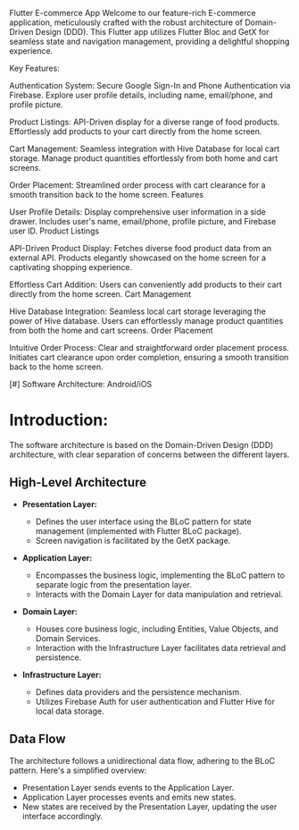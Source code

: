 Flutter E-commerce App
Welcome to our feature-rich E-commerce application, meticulously crafted with the robust architecture of Domain-Driven Design (DDD). This Flutter app utilizes Flutter Bloc and GetX for seamless state and navigation management, providing a delightful shopping experience.

Key Features:

Authentication System:
Secure Google Sign-In and Phone Authentication via Firebase.
Explore user profile details, including name, email/phone, and profile picture.

Product Listings:
API-Driven display for a diverse range of food products.
Effortlessly add products to your cart directly from the home screen.

Cart Management:
Seamless integration with Hive Database for local cart storage.
Manage product quantities effortlessly from both home and cart screens.

Order Placement:
Streamlined order process with cart clearance for a smooth transition back to the home screen.
Features

User Profile Details:
Display comprehensive user information in a side drawer.
Includes user's name, email/phone, profile picture, and Firebase user ID.
Product Listings

API-Driven Product Display:
Fetches diverse food product data from an external API.
Products elegantly showcased on the home screen for a captivating shopping experience.

Effortless Cart Addition:
Users can conveniently add products to their cart directly from the home screen.
Cart Management

Hive Database Integration:
Seamless local cart storage leveraging the power of Hive database.
Users can effortlessly manage product quantities from both the home and cart screens.
Order Placement

Intuitive Order Process:
Clear and straightforward order placement process.
Initiates cart clearance upon order completion, ensuring a smooth transition back to the home screen.

[#] Software Architecture: Android/iOS
 # Introduction:
The software architecture is based on the Domain-Driven Design (DDD) architecture, with clear separation of concerns 
between the different layers.

## High-Level Architecture

- **Presentation Layer:**
  - Defines the user interface using the BLoC pattern for state management (implemented with Flutter BLoC package).
  - Screen navigation is facilitated by the GetX package.

- **Application Layer:**
  - Encompasses the business logic, implementing the BLoC pattern to separate logic from the presentation layer.
  - Interacts with the Domain Layer for data manipulation and retrieval.

- **Domain Layer:**
  - Houses core business logic, including Entities, Value Objects, and Domain Services.
  - Interaction with the Infrastructure Layer facilitates data retrieval and persistence.

- **Infrastructure Layer:**
  - Defines data providers and the persistence mechanism.
  - Utilizes Firebase Auth for user authentication and Flutter Hive for local data storage.

## Data Flow

The architecture follows a unidirectional data flow, adhering to the BLoC pattern. Here's a simplified overview:
- Presentation Layer sends events to the Application Layer.
- Application Layer processes events and emits new states.
- New states are received by the Presentation Layer, updating the user interface accordingly.

